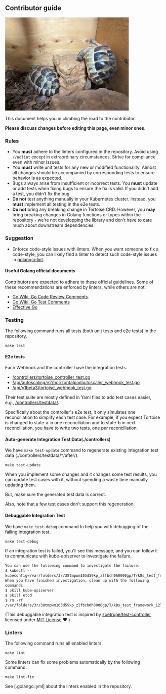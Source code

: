 ## Contributor guide

<img alt="Tortoise" src="images/climbing.jpg" width="400px"/>

This document helps you in climbing the road to the contributor.

**Please discuss changes before editing this page, even minor ones.**

### Rules

- You **must** adhere to the linters configured in the repository.
Avoid using `//nolint` except in extraordinary circumstances. Strive for compliance even with minor issues.
- You **must** write unit tests for any new or modified functionality.
Almost all changes should be accompanied by corresponding tests to ensure behavior is as expected.
- Bugs always arise from insufficient or incorrect tests. 
You **must** update or add tests when fixing bugs to ensure the fix is valid. 
If you didn’t add a test, you didn’t fix the bug.
- **Do not** test anything manually in your Kubernetes cluster. 
Instead, you **must** implement all testing in the e2e tests.
- **Do not** bring any breaking change in Tortoise CRD. 
However, you **may** bring breaking changes in Golang functions or types within the repository - we're not developping the library and don't have to care much about downstream dependencies.

### Suggestion

- Enforce code-style issues with linters. When you want someone to fix a code-style, you can likely find a linter to detect such code-style issues in [golangci-lint](https://golangci-lint.run/usage/linters/).

#### Useful Golang official documents

Contributors are expected to adhere to these official guidelines.
Some of these recommendations are enforced by linters, while others are not.

- [Go Wiki: Go Code Review Comments](https://go.dev/wiki/CodeReviewComments).
- [Go Wiki: Go Test Comments](https://go.dev/wiki/TestComments)
- [Effective Go](https://go.dev/doc/effective_go)

### Testing

The following command runs all tests (both unit tests and e2e tests) in the repository.

```shell
make test
```

#### E2e tests

Each Webhook and the controller have the integration tests.
- [/controllers/tortoise_controller_test.go](../controllers/tortoise_controller_test.go)
- [/api/autoscaling/v2/horizontalpodautoscaler_webhook_test.go](../api/autoscaling/v2/horizontalpodautoscaler_webhook_test.go)
- [/api/v1beta3/tortoise_webhook_test.go](../api/v1beta3/tortoise_webhook_test.go)

Their test suite are mostly defined in Yaml files to add test cases easier, e.g., [/controllers/testdata/](../controllers/testdata/).

Specifically about the controller's e2e test, it only simulates one reconciliation to simplify each test case.
For example, if you expect Tortoise is changed to state-a in one reconciliation and to state-b in next reconciliation,
you have to write two tests, one per reconciliation.

#### Auto-generate Integration Test Data(./controllers)

We have `make test-update` command to regenerate existing integration test data (./controllers/testdata/*/after/).

```shell
make test-update
```

When you implement some changes and it changes some test results, you can update test cases with it, without spending a waste time manually updating them.

But, make sure the generated test data is correct.

Also, note that a few test cases don't support this regeneration.

#### Debuggable Integration Test

We have `make test-debug` command to help you with debugging of the failing integration test.

```shell
make test-debug
```

If an integration test is failed, you'll see this message, and you can follow it to communicate with kube-apiserver to investigate the failure. 

```
You can use the following command to investigate the failure:
$ kubectl --kubeconfig=/var/folders/3r/38tmpwm105d59kp_zlfbch0h0000gp/T/k8s_test_framework_1274319527/4210920706.kubecfg
When you have finished investigation, clean up with the following commands:
$ pkill kube-apiserver
$ pkill etcd
$ rm -rf /var/folders/3r/38tmpwm105d59kp_zlfbch0h0000gp/T/k8s_test_framework_1274319527
```

(This debuggable integration test is inspired by [zoetrope/test-controller](https://github.com/zoetrope/test-controller/tree/39902a6510642370973063afa7bcefe2997b7387) 
licensed under [MIT License](https://github.com/zoetrope/test-controller/blob/39902a6510642370973063afa7bcefe2997b7387/LICENSE) ❤️ )

### Linters

The following command runs all enabled linters.

```shell
make lint
```

Some linters can fix some problems automatically by the following command.

```shell
make lint-fix
```

See [.golangci.yml] about the linters enabled in the repository.
